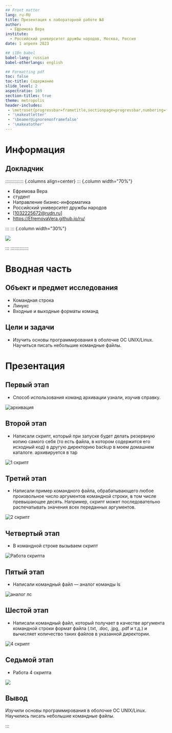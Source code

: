 ```yaml
---
## Front matter
lang: ru-RU
title: Презентация к лабораторной работе №8
author:
  - Ефремова Вера
institute:
  - Российский университет дружбы народов, Москва, Россия
date: 1 апреля 2023

## i18n babel
babel-lang: russian
babel-otherlangs: english

## Formatting pdf
toc: false
toc-title: Содержание
slide_level: 2
aspectratio: 169
section-titles: true
theme: metropolis
header-includes:
 - \metroset{progressbar=frametitle,sectionpage=progressbar,numbering=fraction}
 - '\makeatletter'
 - '\beamer@ignorenonframefalse'
 - '\makeatother'
---
```


# Информация

## Докладчик

:::::::::::::: {.columns align=center}
::: {.column width="70%"}

  * Ефремова Вера
  * студент
  * Направление бизнес-информатика
  * Российский университет дружбы народов
  * [1032225672@rudn.ru]
  * <https://EfremovaVera.github.io/ru/>

:::
::: {.column width="30%"}

![](./image/Efremova.jpg)

:::
::::::::::::::

# Вводная часть

## Объект и предмет исследования

- Командная строка
- Линукс
- Входные и выходные форматы команд

## Цели и задачи

- Изучить основы программирования в оболочке ОС UNIX/Linux. Научиться писать
небольшие командные файлы.

# Презентация
## Первый этап

- Способ использования команд архивации узнали, изучив справку.

![архивация](image/1.png)

## Второй этап

- Написали скрипт, который при запуске будет делать резервную копию самого себя (то
есть файла, в котором содержится его исходный код) в другую директорию backup
в моем домашнем каталоге. архивируется в тар

![1 скрипт](image/2.png)

## Третий этап

- Написали пример командного файла, обрабатывающего любое произвольное число
аргументов командной строки, в том числе превышающее десять. Например, скрипт
может последовательно распечатывать значения всех переданных аргументов.

![2 скрипт](image/3.png)

## Четвертый этап

- В командной строке вызываем скрипт

![Работа скрипта](image/5.png)

## Пятый этап

- Написали командный файл — аналог команды ls

![аналог лс](image/6.png)

## Шестой этап

- Написали командный файл, который получает в качестве аргумента командной строки
формат файла (.txt, .doc, .jpg, .pdf и т.д.) и вычисляет количество таких файлов
в указанной директории.

![4 скрипт](image/4.png)

## Седьмой этап

- Работа 4 скрипта

![](image/8.png)


## Вывод

Изучили основы программирования в оболочке ОС UNIX/Linux. Научились писать
небольшие командные файлы.

:::

